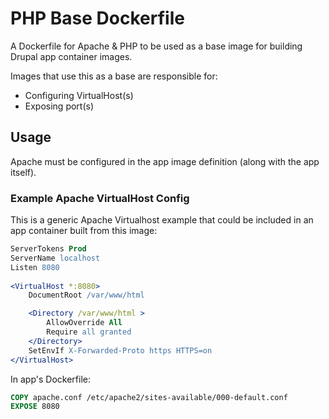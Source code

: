 # PHP Base Dockerfile
A Dockerfile for Apache & PHP to be used as a base image for building Drupal app container images.

Images that use this as a base are responsible for:
* Configuring VirtualHost(s)
* Exposing port(s)

## Usage
Apache must be configured in the app image definition (along with the app itself).

### Example Apache VirtualHost Config
This is a generic Apache Virtualhost example that could be included in an app container built from this image:

```apache
ServerTokens Prod
ServerName localhost
Listen 8080
	
<VirtualHost *:8080>
	DocumentRoot /var/www/html

	<Directory /var/www/html >
		AllowOverride All
		Require all granted
	</Directory>
	SetEnvIf X-Forwarded-Proto https HTTPS=on
</VirtualHost>
```

In app's Dockerfile:
```Dockerfile
COPY apache.conf /etc/apache2/sites-available/000-default.conf
EXPOSE 8080
```
